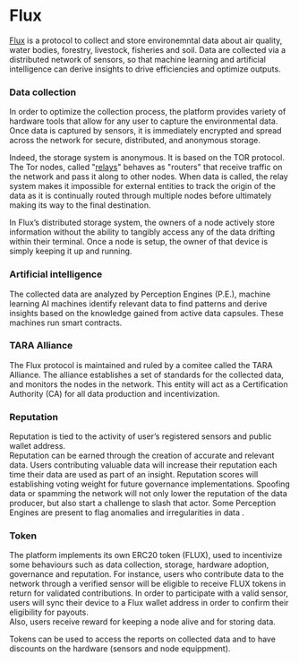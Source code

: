 # Flux 

[Flux](https://www.fluxtoken.io/) is a protocol to collect and store environemntal data about air quality, water bodies, forestry, livestock, fisheries and  soil. Data are collected via a distributed network of sensors, so that machine learning and artificial intelligence can derive insights to drive efficiencies and optimize outputs.  

### Data collection
In order to optimize  the collection process, the platform provides variety of  hardware tools that allow for any user to  capture the environmental data.  Once data is captured by  sensors, it is immediately encrypted and spread across the  network for secure, distributed, and anonymous storage.

Indeed, the  storage system is  anonymous. It is based on the TOR protocol. The Tor nodes, called "[relays](https://www.eff.org/torchallenge/what-is-tor.html)"  behaves as "routers" that receive traffic on the network and pass it along to other nodes. When data is called, the relay system makes it impossible for external entities to track the origin of the data as it is continually routed through multiple nodes before ultimately making its way to the final destination. 
 
In Flux’s distributed storage system, the owners of a node  actively store information  without the ability to tangibly access any of the data  drifting within their terminal.  Once a node  is setup, the owner of that device is simply keeping it up and running.  

### Artificial intelligence
The collected data are analyzed by  Perception Engines (P.E.),  machine learning AI machines  identify relevant data to find patterns and  derive insights based on the knowledge gained from active data capsules. These machines run  smart contracts.

### TARA Alliance
The Flux protocol is maintained and ruled by a comitee called the TARA Alliance. The alliance  establishes  a set of standards for  the collected  data, and   monitors  the nodes in the network.
This entity will act as a Certification Authority (CA) for all data  production and incentivization.

### Reputation 
Reputation is tied to the activity of user’s registered sensors and public wallet address.  
Reputation can be earned through the creation of accurate and relevant data. Users  contributing valuable data will increase their reputation each time their data are used as  part of an insight. Reputation scores will establishing voting weight for future governance  implementations.
Spoofing data  or spamming the network will not only lower the reputation of the data producer, but  also start a challenge to slash that actor. 
Some Perception Engines are present  to flag anomalies and irregularities in data .

### Token
The platform implements its own ERC20 token (FLUX),  used to incentivize some behaviours such as  data collection, storage, hardware adoption, governance and reputation. 
For instance, users who contribute data to the network through a verified sensor will be eligible to receive FLUX 
tokens in return for validated contributions. In order to participate with a valid sensor, users will 
sync their  device to a Flux wallet address in order to confirm their eligibility for payouts.  
Also, users receive reward for keeping a node alive and for storing  data. 

Tokens can be  used to access the reports on collected data and  to have discounts on the hardware (sensors and node equippment). 
